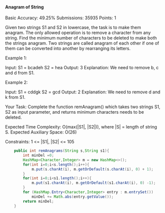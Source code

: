 #### Anagram of String
Basic Accuracy: 49.25% Submissions: 35935 Points: 1

Given two strings S1 and S2 in lowercase, the task is to make them anagram. The only allowed operation is to remove a character from any string. Find the minimum number of characters to be deleted to make both the strings anagram. Two strings are called anagram of each other if one of them can be converted into another by rearranging its letters.

Example 1:

Input:
S1 = bcadeh
S2 = hea
Output: 3
Explanation: We need to remove b, c
and d from S1.

Example 2:

Input:
S1 = cddgk
S2 = gcd
Output: 2
Explanation: We need to remove d and
k from S1.

Your Task:
Complete the function remAnagram() which takes two strings S1, S2 as input parameter, and returns minimum characters needs to be deleted.

Expected Time Complexity: O(max(|S1|, |S2|)), where |S| = length of string S.
Expected Auxiliary Space: O(26)

Constraints:
1 <= |S1|, |S2| <= 105

```java
    public int remAnagrams(String s,String s1){
        int minDel =0;
        HashMap<Character,Integer> m = new HashMap<>();
        for(int i=0;i<s.length();i++){
            m.put(s.charAt(i), m.getOrDefault(s.charAt(i), 0) + 1);
        }
        for(int i=0;i<s1.length();i++){
            m.put(s1.charAt(i), m.getOrDefault(s1.charAt(i), 0) -1);
        }
        for (HashMap.Entry<Character,Integer> entry : m.entrySet())  
            minDel += Math.abs(entry.getValue());
        return minDel;
    }
```
